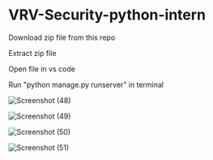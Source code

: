 # VRV-Security-python-intern

Download zip file from this repo 

Extract zip file 

Open file in vs code 

Run "python manage.py runserver" in terminal



![Screenshot (48)](https://github.com/user-attachments/assets/28819842-0438-4cb2-8c5c-7cdbf4d63cf1)

![Screenshot (49)](https://github.com/user-attachments/assets/d12f5647-ac75-459d-a34a-e85e16f770bb)

![Screenshot (50)](https://github.com/user-attachments/assets/b1bce006-51c2-442f-a61a-cfb91f72982b)


![Screenshot (51)](https://github.com/user-attachments/assets/ada4901b-8691-41ca-8dd4-659d27aabb5b)

